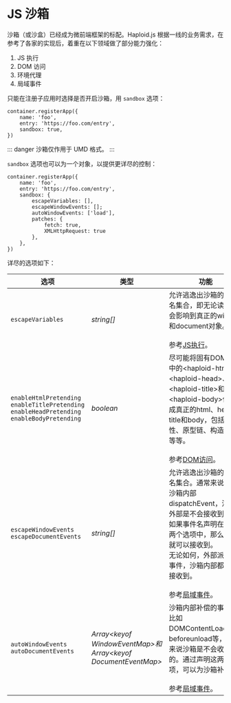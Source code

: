 # JS 沙箱

沙箱（或沙盒）已经成为微前端框架的标配。Haploid.js 根据一线的业务需求，在参考了各家的实现后，着重在以下领域做了部分能力强化：

1. JS 执行
2. DOM 访问
3. 环境代理
4. 局域事件

只能在注册子应用时选择是否开启沙箱，用 `sandbox` 选项：

```ts{4}
container.registerApp({
    name: 'foo',
    entry: 'https://foo.com/entry',
    sandbox: true,
})
```

::: danger
沙箱仅作用于 UMD 格式。
:::

`sandbox` 选项也可以为一个对象，以提供更详尽的控制：

```ts{5-11}
container.registerApp({
    name: 'foo',
    entry: 'https://foo.com/entry',
    sandbox: {
        escapeVariables: [],
        escapeWindowEvents: [];
        autoWindowEvents: ['load'],
        patches: {
            fetch: true,
            XMLHttpRequest: true
        },
    },
})
```

详尽的选项如下：

| 选项                                                                                                  | 类型                                                                       | 功能                                                                                                                                                                                                                                                                      |
| ----------------------------------------------------------------------------------------------------- | -------------------------------------------------------------------------- | ------------------------------------------------------------------------------------------------------------------------------------------------------------------------------------------------------------------------------------------------------------------------- |
| `escapeVariables`                                                                                     | _string[]_                                                                 | 允许逃逸出沙箱的变量名集合，即无论读写都会影响到真正的window和document对象。<br><br>参考<a href="/zh/essentials/sandbox/js-evalation.html">JS执行</a>。                                                                                                                   |
| `enableHtmlPretending`<br>`enableTitlePretending`<br>`enableHeadPretending`<br>`enableBodyPretending` | _boolean_                                                                  | 尽可能将固有DOM结构中的&lt;haploid-html&gt;、&lt;haploid-head&gt;、&lt;haploid-title&gt;和&lt;haploid-body&gt;伪装成真正的html、head、title和body，包括属性、原型链、构造函数等等。<br><br>参考<a href="/zh/essentials/sandbox/dom-visit.html">DOM访问</a>。              |
| `escapeWindowEvents`<br>`escapeDocumentEvents`                                                        | _string[]_                                                                 | 允许逃逸出沙箱的事件名集合。通常来说，在沙箱内部 dispatchEvent，沙箱外部是不会接收到的。如果事件名声明在了这两个选项中，那么外部就可以接收到。<br>无论如何，外部派发的事件，沙箱内部都可以接收到。<br><br>参考<a href="/zh/essentials/sandbox/events.html">局域事件</a>。 |
| `autoWindowEvents`<br>`autoDocumentEvents`                                                            | *Array&lt;keyof WindowEventMap&gt;*和*Array&lt;keyof DocumentEventMap&gt;* | 沙箱内部补偿的事件，比如DOMContentLoaded、beforeunload等，通常来说沙箱是不会收到的。通过声明这两个选项，可以为沙箱补偿。<br><br>参考<a href="/zh/essentials/sandbox/events.html">局域事件</a>。                                                                           |
